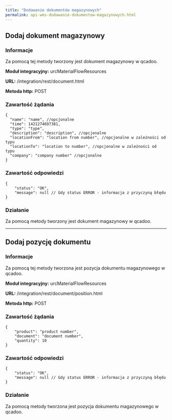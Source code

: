```yaml
---
title: "Dodawanie dokumentów magazynowych"
permalink: api-wms-dodawanie-dokumentow-magazynowych.html
---
```


## Dodaj dokument magazynowy

### Informacje

Za pomocą tej metody tworzony jest dokument magazynowy w qcadoo.

  **Moduł integracyjny:** urcMaterialFlowResources

  **URL:** /integration/rest/document.html

  **Metoda http:** POST

### Zawartość żądania
~~~~~~~~
{
  "name": "name", //opcjonalne
  "time": 1421274697381,
  "type": "type",
  "description": "description", //opcjonalne
  "locationFrom": "location from number", //opcjonalne w zależności od typu
  "locationTo": "location to number", //opcjonalne w zależności od typu
  "company": "company number" //opcjonalne
}
~~~~~~~~

### Zawartość odpowiedzi
~~~~~~~~
{
    "status": "OK",
    "message": null // Gdy status ERROR - informacja z przyczyną błędu
}
~~~~~~~~

### Działanie
Za pomocą metody tworzony jest dokument magazynowy w qcadoo.

---

## Dodaj pozycję dokumentu

### Informacje

Za pomocą tej metody tworzona jest pozycja dokumentu magazynowego w qcadoo.

**Moduł integracyjny:** urcMaterialFlowResources

**URL:** /integration/rest/document/position.html

**Metoda http:** POST

### Zawartość żądania
~~~~~~~~
{
    "product": "product number",
    "document": "document number",
    "quantity": 10
}
~~~~~~~~

### Zawartość odpowiedzi
~~~~~~~~
{
    "status": "OK",
    "message": null // Gdy status ERROR - informacja z przyczyną błędu
}
~~~~~~~~

### Działanie
Za pomocą metody tworzona jest pozycja dokumentu magazynowego w qcadoo.